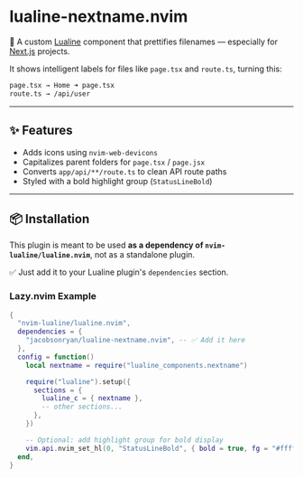 # lualine-nextname.nvim

🎯 A custom [Lualine](https://github.com/nvim-lualine/lualine.nvim) component that prettifies filenames — especially for [Next.js](https://nextjs.org/) projects.

It shows intelligent labels for files like `page.tsx` and `route.ts`, turning this:

```txt
page.tsx → Home ➜ page.tsx
route.ts → /api/user
```
---

## ✨ Features

- Adds icons using `nvim-web-devicons`
- Capitalizes parent folders for `page.tsx` / `page.jsx`
- Converts `app/api/**/route.ts` to clean API route paths
- Styled with a bold highlight group (`StatusLineBold`)

---

## 📦 Installation

This plugin is meant to be used **as a dependency of `nvim-lualine/lualine.nvim`**, not as a standalone plugin.

✅ Just add it to your Lualine plugin's `dependencies` section.

### Lazy.nvim Example

```lua
{
  "nvim-lualine/lualine.nvim",
  dependencies = {
    "jacobsonryan/lualine-nextname.nvim", -- ✅ Add it here
  },
  config = function()
    local nextname = require("lualine_components.nextname")

    require("lualine").setup({
      sections = {
        lualine_c = { nextname },
        -- other sections...
      },
    })

    -- Optional: add highlight group for bold display
    vim.api.nvim_set_hl(0, "StatusLineBold", { bold = true, fg = "#ffffff", bg = "NONE" })
  end,
}
